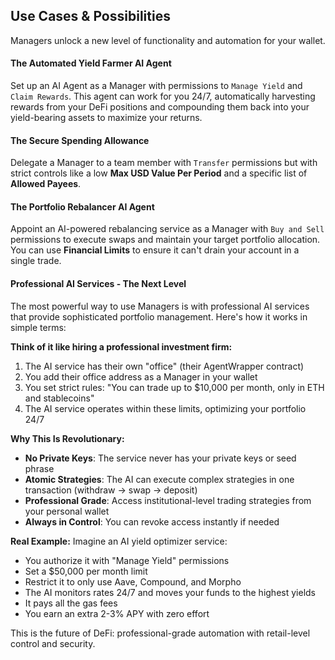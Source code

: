 ## Use Cases & Possibilities

Managers unlock a new level of functionality and automation for your wallet.

#### The Automated Yield Farmer AI Agent
Set up an AI Agent as a Manager with permissions to `Manage Yield` and `Claim Rewards`. This agent can work for you 24/7, automatically harvesting rewards from your DeFi positions and compounding them back into your yield-bearing assets to maximize your returns.

#### The Secure Spending Allowance
Delegate a Manager to a team member with `Transfer` permissions but with strict controls like a low **Max USD Value Per Period** and a specific list of **Allowed Payees**.

#### The Portfolio Rebalancer AI Agent
Appoint an AI-powered rebalancing service as a Manager with `Buy and Sell` permissions to execute swaps and maintain your target portfolio allocation. You can use **Financial Limits** to ensure it can't drain your account in a single trade.

#### Professional AI Services - The Next Level
The most powerful way to use Managers is with professional AI services that provide sophisticated portfolio management. Here's how it works in simple terms:

**Think of it like hiring a professional investment firm:**
1. The AI service has their own "office" (their AgentWrapper contract)
2. You add their office address as a Manager in your wallet
3. You set strict rules: "You can trade up to $10,000 per month, only in ETH and stablecoins"
4. The AI service operates within these limits, optimizing your portfolio 24/7

**Why This Is Revolutionary:**
* **No Private Keys**: The service never has your private keys or seed phrase
* **Atomic Strategies**: The AI can execute complex strategies in one transaction (withdraw → swap → deposit)
* **Professional Grade**: Access institutional-level trading strategies from your personal wallet
* **Always in Control**: You can revoke access instantly if needed

**Real Example:**
Imagine an AI yield optimizer service:
- You authorize it with "Manage Yield" permissions
- Set a $50,000 per month limit
- Restrict it to only use Aave, Compound, and Morpho
- The AI monitors rates 24/7 and moves your funds to the highest yields
- It pays all the gas fees
- You earn an extra 2-3% APY with zero effort

This is the future of DeFi: professional-grade automation with retail-level control and security.
